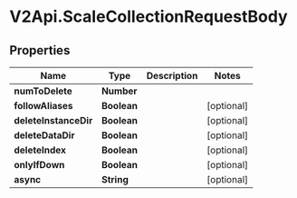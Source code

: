 # V2Api.ScaleCollectionRequestBody

## Properties

Name | Type | Description | Notes
------------ | ------------- | ------------- | -------------
**numToDelete** | **Number** |  | 
**followAliases** | **Boolean** |  | [optional] 
**deleteInstanceDir** | **Boolean** |  | [optional] 
**deleteDataDir** | **Boolean** |  | [optional] 
**deleteIndex** | **Boolean** |  | [optional] 
**onlyIfDown** | **Boolean** |  | [optional] 
**async** | **String** |  | [optional] 


